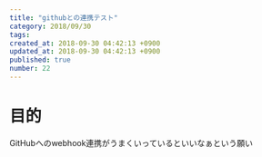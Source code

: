 ```yaml
---
title: "githubとの連携テスト"
category: 2018/09/30
tags: 
created_at: 2018-09-30 04:42:13 +0900
updated_at: 2018-09-30 04:42:13 +0900
published: true
number: 22
---
```


# 目的
GitHubへのwebhook連携がうまくいっているといいなぁという願い
